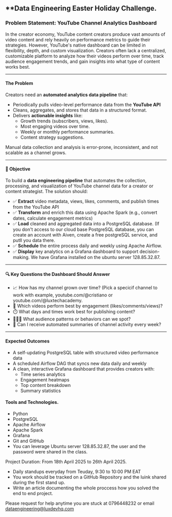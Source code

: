## **Data Engineering Easter Holiday Challenge.

### **Problem Statement: YouTube Channel Analytics Dashboard**
In the creator economy, YouTube content creators produce vast amounts of video content and rely heavily on performance metrics to guide their strategies. However, YouTube's native dashboard can be limited in flexibility, depth, and custom visualization. Creators often lack a centralized, customizable platform to analyze how their videos perform over time, track audience engagement trends, and gain insights into what type of content works best.

---

#### The Problem

Creators need an **automated analytics data pipeline** that:
- Periodically pulls video-level performance data from the **YouTube API**
- Cleans, aggregates, and stores that data in a structured format.
- Delivers **actionable insights** like:
  - Growth trends (subscribers, views, likes).
  - Most engaging videos over time.
  - Weekly or monthly performance summaries.
  - Content strategy suggestions.

Manual data collection and analysis is error-prone, inconsistent, and not scalable as a channel grows.

---

#### 🎯 Objective

To build a **data engineering pipeline** that automates the collection, processing, and visualization of YouTube channel data for a creator or content strategist. The solution should:

- ✅ **Extract** video metadata, views, likes, comments, and publish times from the YouTube API  
- ✅ **Transform** and enrich this data using Apache Spark (e.g., convert dates, calculate engagement metrics)  
- ✅ **Load** cleaned and aggregated data into a PostgreSQL database. (If you don't access to our cloud base PostgreSQL database, you can create an account with Aiven, create a free postgreSQL service, and putll you data there.   
- ✅ **Schedule** the entire process daily and weekly using Apache Airflow. 
- ✅ **Display** key analytics on a Grafana dashboard to support decision-making. We have Grafana installed on the ubuntu server 128.85.32.87. 
---

#### 🔍 Key Questions the Dashboard Should Answer
- 📈 How has my channel grown over time? (Pick a specicif channel to work with example, youtube.com/@cristiano or youtube.com/@luxtechacademy. 
- 🎥 Which videos perform best by engagement (likes/comments/views)?
- ⏱️ What days and times work best for publishing content?
- 🧑‍🤝‍🧑 What audience patterns or behaviors can we spot?
- 📅 Can I receive automated summaries of channel activity every week?
---

#### Expected Outcomes
- A self-updating PostgreSQL table with structured video performance data  
- A scheduled Airflow DAG that syncs new data  daily and weekly  
- A clean, interactive Grafana dashboard that provides creators with:
  - Time series analytics  
  - Engagement heatmaps  
  - Top content breakdown  
  - Summary statistics
 
#### Tools and Technologies. 
- Python
- PostgreSQL
- Apache Airflow
- Apache Spark
- Grafana
- Git and GitHub
- You can leverage Ubuntu server 128.85.32.87, the user and the password were shared in the class. 
 
Project Duration: From 18th April 2025 to 26th April 2025. 
- Daily standups everyday from Teuday, 9:30 to 10:00 PM EAT
- You work should be tracked on a  GitHub Repository and the luink shared during the first stand up.
- Write an article documenting the whole proccess how you solved the end to end project.

Please request for help anytime you are stuck at 0796448232 or email dataengineering@luxdevhq.com  
